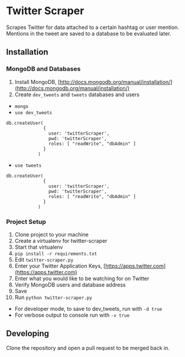 # Twitter Scraper

Scrapes Twitter for data attached to a certain hashtag or user mention.
Mentions in the tweet are saved to a database to be evaluated later.

## Installation
### MongoDB and Databases
1. Install MongoDB, [http://docs.mongodb.org/manual/installation/](http://docs.mongodb.org/manual/installation/)
2. Create `dev_tweets` and `tweets` databases and users
  * `mongo`
  * `use dev_tweets`
  ```
  db.createUser(
                {
                  user: 'twitterScraper', 
                  pwd: 'twitterScraper', 
                  roles: [ "readWrite", "dbAdmin" ]
                }
              )
  ```
  * `use tweets`
  ```
  db.createUser(
                {
                  user: 'twitterScraper', 
                  pwd: 'twitterScraper', 
                  roles: [ "readWrite", "dbAdmin" ]
                }
              )
  ```
### Project Setup
1. Clone project to your machine
2. Create a virtualenv for twitter-scraper
3. Start that virtualenv
4. `pip install -r requirements.txt`
5. Edit `twitter-scraper.py`
  1. Enter your Twitter Application Keys, [https://apps.twitter.com](https://apps.twitter.com)
  2. Enter what you would like to be watching for on Twitter
  3. Verify MongoDB users and database address
  4. Save
6. Run `python twitter-scraper.py`
  * For developer mode, to save to dev_tweets, run with `-d true`
  * For verbose output to console run with `-v true`

## Developing
Clone the repository and open a pull request to be merged back in.
